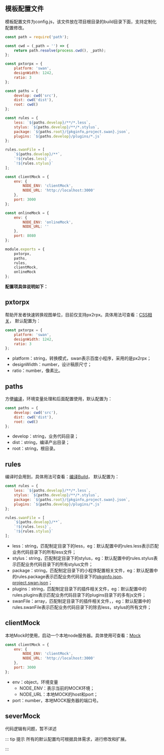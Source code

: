 ## 模板配置文件
模板配置文件为config.js，该文件放在项目根目录的build目录下面，支持定制化配置修改。

```js
const path = require('path');

const cwd = (_path = '') => {
    return path.resolve(process.cwd(), _path);
};

const pxtorpx = {
    platform: 'swan',
    designWidth: 1242,
    ratio: 3
};

const paths = {
    develop: cwd('src'),
    dist: cwd('dist'),
    root: cwd()
};

const rules = {
    less: `${paths.develop}/**/*.less`,
    stylus: `${paths.develop}/**/*.stylus`,
    package: `${paths.root}/{pkginfo,project.swan}.json`,
    plugins: `${paths.develop}/plugins/*.js`
};

rules.swanFile = [
    `${paths.develop}/**`,
    `!${rules.less}`,
    `!${rules.stylus}`
];

const clientMock = {
    env: {
        NODE_ENV: 'clientMock',
        NODE_URL: 'http://localhost:3000'
    },
    port: 3000
};

const onlineMock = {
    env: {
        NODE_ENV: 'onlineMock',
        NODE_URL: ''
    },
    port: 8080
};

module.exports = {
    pxtorpx,
    paths,
    rules,
    clientMock,
    onlineMock
};
```

**配置项具体说明如下：**

## pxtorpx
帮助开发者快速转换视图单位，目前仅支持px2rpx。具体用法可查看：[CSS相关](/menu/style#pxtorp)，
默认配置为：
```js
const pxtorpx = {
    platform: 'swan',
    designWidth: 1242,
    ratio: 3
};
```
- platform：string，转换模式，swan表示百度小程序，采用的是px2rpx；
- designWidth：number，设计稿原尺寸；
- ratio：number，像素比。

## paths
方便[编译](/menu/build)，环境变量处理和后面配置使用，默认配置为：
```js
const paths = {
    develop: cwd('src'),
    dist: cwd('dist'),
    root: cwd()
};
```
- develop：string，业务代码目录；
- dist：string，编译产出目录；
- root：string，根目录。
## rules
编译时会用到，具体用法可查看：[编译Build](/menu/build)，
默认配置为：
```js
const rules = {
    less: `${paths.develop}/**/*.less`,
    stylus: `${paths.develop}/**/*.stylus`,
    package: `${paths.root}/{pkginfo,project.swan}.json`,
    plugins: `${paths.develop}/plugins/*.js`
};

rules.swanFile = [
    `${paths.develop}/**`,
    `!${rules.less}`,
    `!${rules.stylus}`
];
```
- less：string，匹配制定目录下的less，eg：默认配置中的rules.less表示匹配业务代码目录下的所有less文件；
- stylus：string，匹配制定目录下的stylus，eg：默认配置中的rules.stylus表示匹配业务代码目录下的所有stylus文件；
- package：string，匹配制定目录下的小程序配置相关文件，eg：默认配置中的rules.package表示匹配业务代码目录下的[pkginfo.json](/menu/swan#pkginfo)、[project.swan.json](/menu/swan#project.swan)；
- plugins：string，匹配制定目录下的插件相关文件，eg：默认配置中的rules.plugins表示匹配业务代码目录下的plugins目录下的多有js文件；
- swanFile：array，匹配制定目录下的插件相关文件，，eg：默认配置中的rules.swanFile表示匹配业务代码目录下的除去less，stylus的所有文件；
## clientMock
本地Mock时使用，启动一个本地node服务器。具体使用可查看：[Mock](/menu/mock)
```js
const clientMock = {
    env: {
        NODE_ENV: 'clientMock',
        NODE_URL: 'http://localhost:3000'
    },
    port: 3000
};
```
- env：object，环境变量
    - NODE_ENV：表示当前的MOCK环境；
    - NODE_URL：本地MOCK的host和port；
- port：number，本地MOCK服务器的端口号。

## severMock
代码逻辑有问题，暂不详述


::: tip 提示
所有的默认配置均可根据具体需求，进行修改和扩展。

:::
